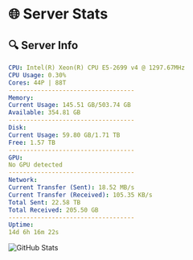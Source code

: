 # 🌐 Server Stats
## 🔍 Server Info
```yaml
CPU: Intel(R) Xeon(R) CPU E5-2699 v4 @ 1297.67MHz
CPU Usage: 0.30%
Cores: 44P | 88T
-----------------------------------
Memory:
Current Usage: 145.51 GB/503.74 GB
Available: 354.81 GB
-----------------------------------
Disk:
Current Usage: 59.80 GB/1.71 TB
Free: 1.57 TB
-----------------------------------
GPU:
No GPU detected
-----------------------------------
Network:
Current Transfer (Sent): 18.52 MB/s
Current Transfer (Received): 105.35 KB/s
Total Sent: 22.58 TB
Total Received: 205.50 GB
-----------------------------------
Uptime:
14d 6h 16m 22s
```
![GitHub Stats](https://img.shields.io/badge/Updated-2025-03-22_03:39:11-blue)
